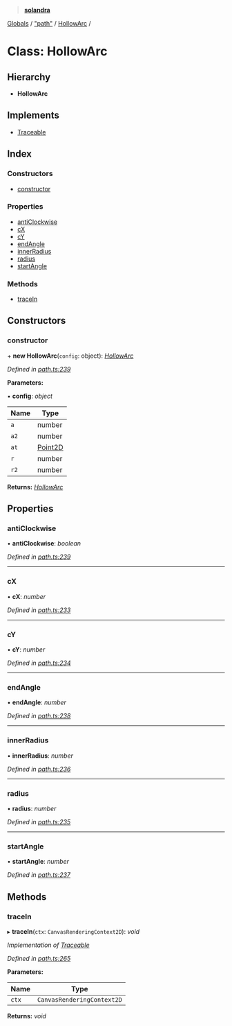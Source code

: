 > **[solandra](../README.md)**

[Globals](../globals.md) / ["path"](../modules/_path_.md) / [HollowArc](_path_.hollowarc.md) /

# Class: HollowArc

## Hierarchy

* **HollowArc**

## Implements

* [Traceable](../interfaces/_path_.traceable.md)

## Index

### Constructors

* [constructor](_path_.hollowarc.md#constructor)

### Properties

* [antiClockwise](_path_.hollowarc.md#anticlockwise)
* [cX](_path_.hollowarc.md#cx)
* [cY](_path_.hollowarc.md#cy)
* [endAngle](_path_.hollowarc.md#endangle)
* [innerRadius](_path_.hollowarc.md#innerradius)
* [radius](_path_.hollowarc.md#radius)
* [startAngle](_path_.hollowarc.md#startangle)

### Methods

* [traceIn](_path_.hollowarc.md#tracein)

## Constructors

###  constructor

\+ **new HollowArc**(`config`: object): *[HollowArc](_path_.hollowarc.md)*

*Defined in [path.ts:239](https://github.com/jamesporter/solandra/blob/c698086/src/lib/path.ts#L239)*

**Parameters:**

▪ **config**: *object*

Name | Type |
------ | ------ |
`a` | number |
`a2` | number |
`at` | [Point2D](../modules/_types_play_.md#point2d) |
`r` | number |
`r2` | number |

**Returns:** *[HollowArc](_path_.hollowarc.md)*

## Properties

###  antiClockwise

• **antiClockwise**: *boolean*

*Defined in [path.ts:239](https://github.com/jamesporter/solandra/blob/c698086/src/lib/path.ts#L239)*

___

###  cX

• **cX**: *number*

*Defined in [path.ts:233](https://github.com/jamesporter/solandra/blob/c698086/src/lib/path.ts#L233)*

___

###  cY

• **cY**: *number*

*Defined in [path.ts:234](https://github.com/jamesporter/solandra/blob/c698086/src/lib/path.ts#L234)*

___

###  endAngle

• **endAngle**: *number*

*Defined in [path.ts:238](https://github.com/jamesporter/solandra/blob/c698086/src/lib/path.ts#L238)*

___

###  innerRadius

• **innerRadius**: *number*

*Defined in [path.ts:236](https://github.com/jamesporter/solandra/blob/c698086/src/lib/path.ts#L236)*

___

###  radius

• **radius**: *number*

*Defined in [path.ts:235](https://github.com/jamesporter/solandra/blob/c698086/src/lib/path.ts#L235)*

___

###  startAngle

• **startAngle**: *number*

*Defined in [path.ts:237](https://github.com/jamesporter/solandra/blob/c698086/src/lib/path.ts#L237)*

## Methods

###  traceIn

▸ **traceIn**(`ctx`: `CanvasRenderingContext2D`): *void*

*Implementation of [Traceable](../interfaces/_path_.traceable.md)*

*Defined in [path.ts:265](https://github.com/jamesporter/solandra/blob/c698086/src/lib/path.ts#L265)*

**Parameters:**

Name | Type |
------ | ------ |
`ctx` | `CanvasRenderingContext2D` |

**Returns:** *void*